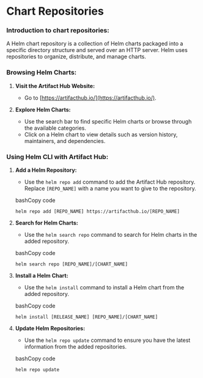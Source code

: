 # Chart Repositories

### Introduction to chart repositories:

A Helm chart repository is a collection of Helm charts packaged into a specific directory structure and served over an HTTP server. Helm uses repositories to organize, distribute, and manage charts.

### Browsing Helm Charts:

1.  **Visit the Artifact Hub Website:**

    - Go to [https://artifacthub.io/](https://artifacthub.io/).

2.  **Explore Helm Charts:**

    - Use the search bar to find specific Helm charts or browse through the available categories.
    - Click on a Helm chart to view details such as version history, maintainers, and dependencies.

### Using Helm CLI with Artifact Hub:

1.  **Add a Helm Repository:**

    - Use the `helm repo add` command to add the Artifact Hub repository. Replace `[REPO_NAME]` with a name you want to give to the repository.

    bashCopy code

    `helm repo add [REPO_NAME] https://artifacthub.io/[REPO_NAME]`

2.  **Search for Helm Charts:**

    - Use the `helm search repo` command to search for Helm charts in the added repository.

    bashCopy code

    `helm search repo [REPO_NAME]/[CHART_NAME]`

3.  **Install a Helm Chart:**

    - Use the `helm install` command to install a Helm chart from the added repository.

    bashCopy code

    `helm install [RELEASE_NAME] [REPO_NAME]/[CHART_NAME]`

4.  **Update Helm Repositories:**

    - Use the `helm repo update` command to ensure you have the latest information from the added repositories.

    bashCopy code

    `helm repo update`
